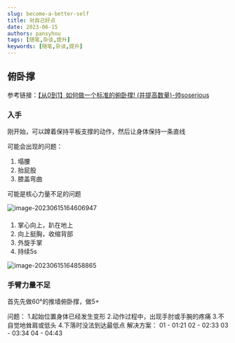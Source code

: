 ```yaml
---
slug: become-a-better-self
title: 对自己好点
date: 2023-06-15
authors: pansyhou
tags: [随笔,杂谈,提升]
keywords: [随笔,杂谈,提升]
---
```


## 俯卧撑

参考链接：[【从0到1】如何做一个标准的俯卧撑! (并提高数量)-帅soserious]( https://www.bilibili.com/video/BV1Ta411K72v/?share_source=copy_web&vd_source=b75823388a5bcd595be80275bf87f2b5)

### 入手

刚开始，可以蹲着保持平板支撑的动作，然后让身体保持一条直线

可能会出现的问题：

1. 塌腰
2. 抬屁股
3. 膝盖弯曲

可能是核心力量不足的问题

![image-20230615164606947](https://pic.imgdb.cn/item/648acfd91ddac507cc839d5a)

#### 

1. 掌心向上，趴在地上
2. 向上挺胸，收缩背部
3. 外旋手掌
4. 持续5s

![image-20230615164858865](https://pic.imgdb.cn/item/648ad07f1ddac507cc85de89)

### 手臂力量不足

首先先做60°的推墙俯卧撑，做5+





问题：
1.起始位置身体已经发生变形
2.动作过程中，出现手肘或手腕的疼痛
3.不自觉地耸肩或低头
4.下落时没法到达最低点
解决方案：
01 - 01:21
02 - 02:33
03 - 03:34
04 - 04:43